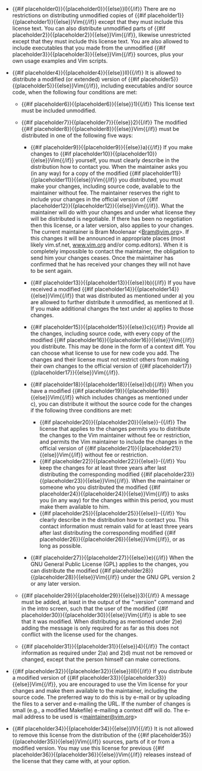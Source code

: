 * {{#if placeholder0}}{{placeholder0}}{{else}}I){{/if}} There are no restrictions on distributing unmodified copies of {{#if placeholder1}}{{placeholder1}}{{else}}Vim{{/if}} except that they must include this license text. You can also distribute unmodified parts of {{#if placeholder2}}{{placeholder2}}{{else}}Vim{{/if}}, likewise unrestricted except that they must include this license text. You are also allowed to include executables that you made from the unmodified {{#if placeholder3}}{{placeholder3}}{{else}}Vim{{/if}} sources, plus your own usage examples and Vim scripts.
* {{#if placeholder4}}{{placeholder4}}{{else}}II){{/if}} It is allowed to distribute a modified (or extended) version of {{#if placeholder5}}{{placeholder5}}{{else}}Vim{{/if}}, including executables and/or source code, when the following four conditions are met:
  * {{#if placeholder6}}{{placeholder6}}{{else}}1){{/if}} This license text must be included unmodified.
  * {{#if placeholder7}}{{placeholder7}}{{else}}2){{/if}} The modified {{#if placeholder8}}{{placeholder8}}{{else}}Vim{{/if}} must be distributed in one of the following five ways:
    * {{#if placeholder9}}{{placeholder9}}{{else}}a){{/if}} If you make changes to {{#if placeholder10}}{{placeholder10}}{{else}}Vim{{/if}} yourself, you must clearly describe in the distribution how to contact you. When the maintainer asks you (in any way) for a copy of the modified {{#if placeholder11}}{{placeholder11}}{{else}}Vim{{/if}} you distributed, you must make your changes, including source code, available to the maintainer without fee. The maintainer reserves the right to include your changes in the official version of {{#if placeholder12}}{{placeholder12}}{{else}}Vim{{/if}}. What the maintainer will do with your changes and under what license they will be distributed is negotiable. If there has been no negotiation then this license, or a later version, also applies to your changes. The current maintainer is Bram Moolenaar &lt;Bram@vim.org&gt;. If this changes it will be announced in appropriate places (most likely vim.sf.net, www.vim.org and/or comp.editors). When it is completely impossible to contact the maintainer, the obligation to send him your changes ceases. Once the maintainer has confirmed that he has received your changes they will not have to be sent again.
    * {{#if placeholder13}}{{placeholder13}}{{else}}b){{/if}} If you have received a modified {{#if placeholder14}}{{placeholder14}}{{else}}Vim{{/if}} that was distributed as mentioned under a) you are allowed to further distribute it unmodified, as mentioned at I). If you make additional changes the text under a) applies to those changes.
    * {{#if placeholder15}}{{placeholder15}}{{else}}c){{/if}} Provide all the changes, including source code, with every copy of the modified {{#if placeholder16}}{{placeholder16}}{{else}}Vim{{/if}} you distribute. This may be done in the form of a context diff. You can choose what license to use for new code you add. The changes and their license must not restrict others from making their own changes to the official version of {{#if placeholder17}}{{placeholder17}}{{else}}Vim{{/if}}.
    * {{#if placeholder18}}{{placeholder18}}{{else}}d){{/if}} When you have a modified {{#if placeholder19}}{{placeholder19}}{{else}}Vim{{/if}} which includes changes as mentioned under c), you can distribute it without the source code for the changes if the following three conditions are met:
      * {{#if placeholder20}}{{placeholder20}}{{else}}-{{/if}} The license that applies to the changes permits you to distribute the changes to the Vim maintainer without fee or restriction, and permits the Vim maintainer to include the changes in the official version of {{#if placeholder21}}{{placeholder21}}{{else}}Vim{{/if}} without fee or restriction.
      * {{#if placeholder22}}{{placeholder22}}{{else}}-{{/if}} You keep the changes for at least three years after last distributing the corresponding modified {{#if placeholder23}}{{placeholder23}}{{else}}Vim{{/if}}. When the maintainer or someone who you distributed the modified {{#if placeholder24}}{{placeholder24}}{{else}}Vim{{/if}} to asks you (in any way) for the changes within this period, you must make them available to him.
      * {{#if placeholder25}}{{placeholder25}}{{else}}-{{/if}} You clearly describe in the distribution how to contact you. This contact information must remain valid for at least three years after last distributing the corresponding modified {{#if placeholder26}}{{placeholder26}}{{else}}Vim{{/if}}, or as long as possible.

    * {{#if placeholder27}}{{placeholder27}}{{else}}e){{/if}} When the GNU General Public License (GPL) applies to the changes, you can distribute the modified {{#if placeholder28}}{{placeholder28}}{{else}}Vim{{/if}} under the GNU GPL version 2 or any later version.

  * {{#if placeholder29}}{{placeholder29}}{{else}}3){{/if}} A message must be added, at least in the output of the &quot;:version&quot; command and in the intro screen, such that the user of the modified {{#if placeholder30}}{{placeholder30}}{{else}}Vim{{/if}} is able to see that it was modified. When distributing as mentioned under 2)e) adding the message is only required for as far as this does not conflict with the license used for the changes.
  * {{#if placeholder31}}{{placeholder31}}{{else}}4){{/if}} The contact information as required under 2)a) and 2)d) must not be removed or changed, except that the person himself can make corrections.

* {{#if placeholder32}}{{placeholder32}}{{else}}III){{/if}} If you distribute a modified version of {{#if placeholder33}}{{placeholder33}}{{else}}Vim{{/if}}, you are encouraged to use the Vim license for your changes and make them available to the maintainer, including the source code. The preferred way to do this is by e-mail or by uploading the files to a server and e-mailing the URL. If the number of changes is small (e.g., a modified Makefile) e-mailing a context diff will do. The e-mail address to be used is &lt;maintainer@vim.org&gt;
* {{#if placeholder34}}{{placeholder34}}{{else}}IV){{/if}} It is not allowed to remove this license from the distribution of the {{#if placeholder35}}{{placeholder35}}{{else}}Vim{{/if}} sources, parts of it or from a modified version. You may use this license for previous {{#if placeholder36}}{{placeholder36}}{{else}}Vim{{/if}} releases instead of the license that they came with, at your option.